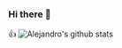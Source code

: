 ### Hi there 👋
:+1:
![Alejandro's github stats](https://github-readme-stats.vercel.app/api?username=furriol&show_icons=true&hide_border=true)

<!--
**furriol/furriol** is a ✨ _special_ ✨ repository because its `README.md` (this file) appears on your GitHub profile.

Here are some ideas to get you started:

- 🔭 I’m currently working on ...
- 🌱 I’m currently learning ...
- 👯 I’m looking to collaborate on ...
- 🤔 I’m looking for help with ...
- 💬 Ask me about ...
- 📫 How to reach me: ...
- 😄 Pronouns: ...
- ⚡ Fun fact: ...
-->
